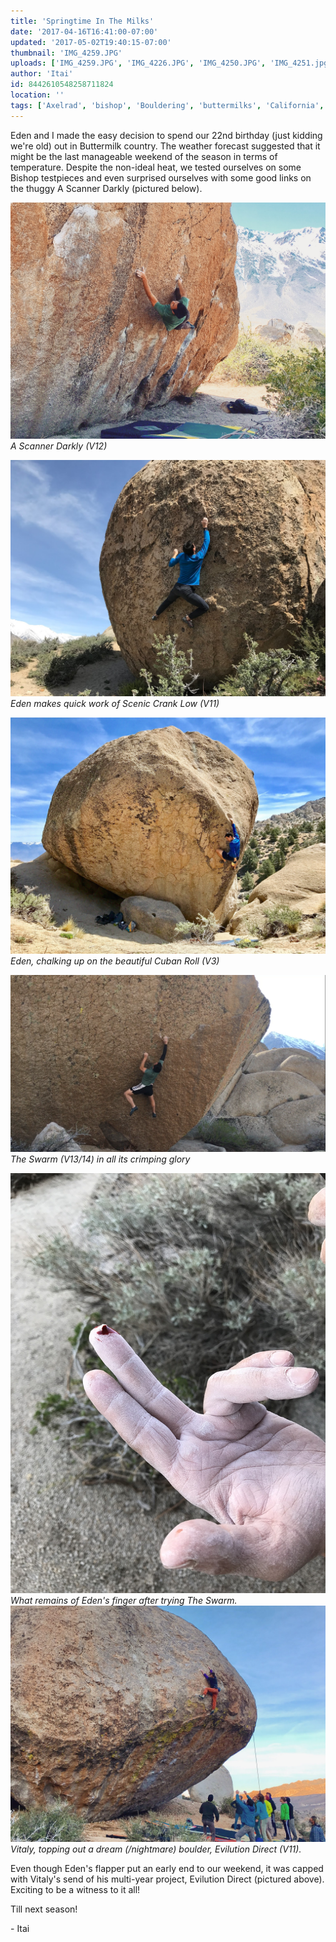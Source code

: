 ```yaml
---
title: 'Springtime In The Milks'
date: '2017-04-16T16:41:00-07:00'
updated: '2017-05-02T19:40:15-07:00'
thumbnail: 'IMG_4259.JPG'
uploads: ['IMG_4259.JPG', 'IMG_4226.JPG', 'IMG_4250.JPG', 'IMG_4251.jpg', 'IMG_4249.JPG', 'IMG_4263.JPG']
author: 'Itai'
id: 8442610548258711824
location: ''
tags: ['Axelrad', 'bishop', 'Bouldering', 'buttermilks', 'California', 'Climbing', 'Eden', 'granite', 'highball', 'Itai']
---
```


Eden and I made the easy decision to spend our 22nd birthday (just kidding we're old) out in Buttermilk country. The weather forecast suggested that it might be the last manageable weekend of the season in terms of temperature. Despite the non-ideal heat, we tested ourselves on some Bishop testpieces and even surprised ourselves with some good links on the thuggy A Scanner Darkly (pictured below). 

![image alt](uploads/IMG_4259.JPG)*A Scanner Darkly (V12)*

![image alt](uploads/IMG_4226.JPG)*Eden makes quick work of Scenic Crank Low (V11)*

![image alt](uploads/IMG_4250.JPG)*Eden, chalking up on the beautiful Cuban Roll (V3)*

![image alt](uploads/IMG_4251.jpg)*The Swarm (V13/14) in all its crimping glory*

![image alt](uploads/IMG_4249.JPG)*What remains of Eden's finger after trying The Swarm.*![image alt](uploads/IMG_4263.JPG)*Vitaly, topping out a dream (/nightmare) boulder, Evilution Direct (V11).*

Even though Eden's flapper put an early end to our weekend, it was capped with Vitaly's send of his multi-year project, Evilution Direct (pictured above). Exciting to be a witness to it all!

Till next season!

\- Itai

